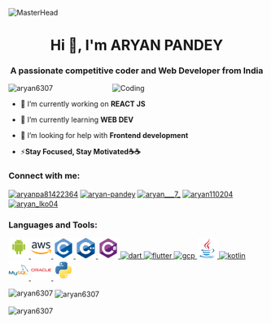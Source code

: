 ![MasterHead]([https://3.bp.blogspot.com/-dB6ndKqIAuI/XdWeOASO5AI/AAAAAAAANZA/MSbT9mh6bukxkI-tqnu_GARIZZV5WNVhQCLcBGAsYHQ/s1600/image1.gif](https://www.shutterstock.com/shutterstock/videos/1081041155/thumb/5.jpg?ip=x480))
<h1 align="center">Hi 👋, I'm ARYAN PANDEY</h1>
<h3 align="center">A passionate competitive coder and Web Developer from India</h3>
<img align="right" alt="Coding" width="300" src="[https://user-images.githubusercontent.com/69011963/137184767-79a13ec7-1bb3-4341-a6da-3a149c9c159a.gif](https://www.shutterstock.com/shutterstock/videos/1081041155/thumb/5.jpg?ip=x480)](https://technocometsolutions.com/wp-content/uploads/2020/02/about-us-gif.gif)">

<p align="left"> <img src="https://komarev.com/ghpvc/?username=aryan6307&label=Profile%20views&color=0e75b6&style=flat" alt="aryan6307" /> </p>



- 🔭 I’m currently working on **REACT JS**

- 🌱 I’m currently learning **WEB DEV**

- 🤝 I’m looking for help with **Frontend development**

- ⚡**Stay Focused, Stay Motivated☕☕**

<h3 align="left">Connect with me:</h3>
<p align="left">
<a href="https://twitter.com/aryanpa81422364" target="blank"><img align="center" src="https://raw.githubusercontent.com/rahuldkjain/github-profile-readme-generator/master/src/images/icons/Social/twitter.svg" alt="aryanpa81422364" height="30" width="40" /></a>
<a href="https://linkedin.com/in/aryan-pandey" target="blank"><img align="center" src="https://raw.githubusercontent.com/rahuldkjain/github-profile-readme-generator/master/src/images/icons/Social/linked-in-alt.svg" alt="aryan-pandey" height="30" width="40" /></a>
<a href="https://instagram.com/aryan___7_" target="blank"><img align="center" src="https://raw.githubusercontent.com/rahuldkjain/github-profile-readme-generator/master/src/images/icons/Social/instagram.svg" alt="aryan___7_" height="30" width="40" /></a>
<a href="https://www.codechef.com/users/aryan110204" target="blank"><img align="center" src="https://cdn.jsdelivr.net/npm/simple-icons@3.1.0/icons/codechef.svg" alt="aryan110204" height="30" width="40" /></a>
<a href="https://www.hackerrank.com/aryan_lko04" target="blank"><img align="center" src="https://raw.githubusercontent.com/rahuldkjain/github-profile-readme-generator/master/src/images/icons/Social/hackerrank.svg" alt="aryan_lko04" height="30" width="40" /></a>
</p>

<h3 align="left">Languages and Tools:</h3>
<p align="left"> <a href="https://developer.android.com" target="_blank" rel="noreferrer"> <img src="https://raw.githubusercontent.com/devicons/devicon/master/icons/android/android-original-wordmark.svg" alt="android" width="40" height="40"/> </a> <a href="https://aws.amazon.com" target="_blank" rel="noreferrer"> <img src="https://raw.githubusercontent.com/devicons/devicon/master/icons/amazonwebservices/amazonwebservices-original-wordmark.svg" alt="aws" width="40" height="40"/> </a> <a href="https://www.cprogramming.com/" target="_blank" rel="noreferrer"> <img src="https://raw.githubusercontent.com/devicons/devicon/master/icons/c/c-original.svg" alt="c" width="40" height="40"/> </a> <a href="https://www.w3schools.com/cpp/" target="_blank" rel="noreferrer"> <img src="https://raw.githubusercontent.com/devicons/devicon/master/icons/cplusplus/cplusplus-original.svg" alt="cplusplus" width="40" height="40"/> </a> <a href="https://www.w3schools.com/cs/" target="_blank" rel="noreferrer"> <img src="https://raw.githubusercontent.com/devicons/devicon/master/icons/csharp/csharp-original.svg" alt="csharp" width="40" height="40"/> </a> <a href="https://dart.dev" target="_blank" rel="noreferrer"> <img src="https://www.vectorlogo.zone/logos/dartlang/dartlang-icon.svg" alt="dart" width="40" height="40"/> </a> <a href="https://flutter.dev" target="_blank" rel="noreferrer"> <img src="https://www.vectorlogo.zone/logos/flutterio/flutterio-icon.svg" alt="flutter" width="40" height="40"/> </a> <a href="https://cloud.google.com" target="_blank" rel="noreferrer"> <img src="https://www.vectorlogo.zone/logos/google_cloud/google_cloud-icon.svg" alt="gcp" width="40" height="40"/> </a> <a href="https://www.java.com" target="_blank" rel="noreferrer"> <img src="https://raw.githubusercontent.com/devicons/devicon/master/icons/java/java-original.svg" alt="java" width="40" height="40"/> </a> <a href="https://kotlinlang.org" target="_blank" rel="noreferrer"> <img src="https://www.vectorlogo.zone/logos/kotlinlang/kotlinlang-icon.svg" alt="kotlin" width="40" height="40"/> </a> <a href="https://www.mysql.com/" target="_blank" rel="noreferrer"> <img src="https://raw.githubusercontent.com/devicons/devicon/master/icons/mysql/mysql-original-wordmark.svg" alt="mysql" width="40" height="40"/> </a> <a href="https://www.oracle.com/" target="_blank" rel="noreferrer"> <img src="https://raw.githubusercontent.com/devicons/devicon/master/icons/oracle/oracle-original.svg" alt="oracle" width="40" height="40"/> </a> <a href="https://www.python.org" target="_blank" rel="noreferrer"> <img src="https://raw.githubusercontent.com/devicons/devicon/master/icons/python/python-original.svg" alt="python" width="40" height="40"/> </a> </p>

<p><img align="left" src="https://github-readme-stats.vercel.app/api/top-langs?username=aryan6307&show_icons=true&locale=en&layout=compact" alt="aryan6307" /></p>

<p>&nbsp;<img align="center" src="https://github-readme-stats.vercel.app/api?username=aryan6307&show_icons=true&locale=en" alt="aryan6307" /></p>

<p><img align="center" src="https://github-readme-streak-stats.herokuapp.com/?user=aryan6307&" alt="aryan6307" /></p>
